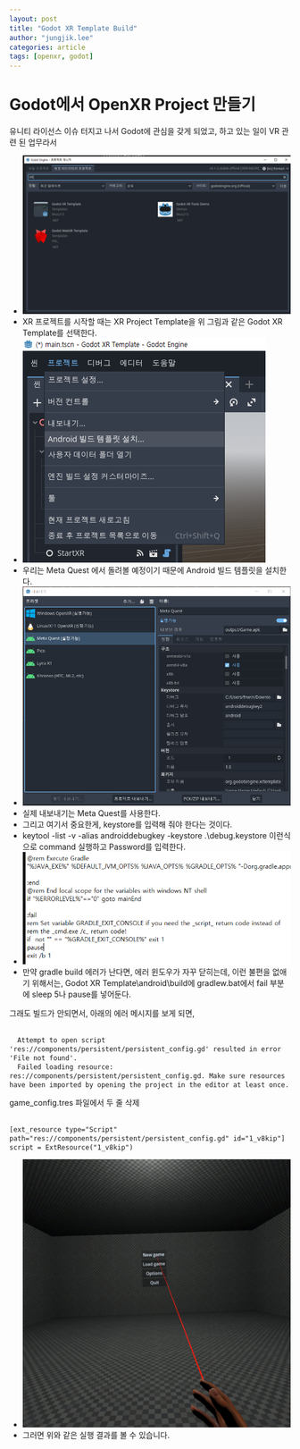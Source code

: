 ```yaml
---
layout: post
title: "Godot XR Template Build"
author: "jungjik.lee"
categories: article
tags: [openxr, godot]
---
```


# Godot에서 OpenXR Project 만들기

유니티 라이선스 이슈 터지고 나서 Godot에 관심을 갖게 되었고,
하고 있는 일이 VR 관련 된 업무라서 

- ![CreateProject](../assets/img/godot_openxr/godot_openxr1.PNG)
- XR 프로젝트를 시작할 때는 XR Project Template을 위 그림과 같은 Godot XR Template를 선택한다.
- ![AndroidBuilx](../assets/img/godot_openxr/godot_openxr2.PNG)
- 우리는 Meta Quest 에서 돌려볼 예정이기 때문에 Android 빌드 템플릿을 설치한다.
- ![MetaQuest](../assets/img/godot_openxr/godot_openxr3.PNG)
- 실제 내보내기는 Meta Quest를 사용한다.
- 그리고 여기서 중요한게, keystore를 입력해 줘야 한다는 것이다.
- keytool -list -v -alias androiddebugkey -keystore .\debug.keystore 이런식으로 command 실행하고 Password를 입력한다.
- ![gradle](../assets/img/godot_openxr/godot_openxr4.PNG)
- 만약 gradle build 에러가 난다면, 에러 윈도우가 자꾸 닫히는데, 이런 불편을 없애기 위해서는, Godot XR Template\android\build에 gradlew.bat에서 fail 부분에 sleep 5나 pause를 넣어둔다.

그래도 빌드가 안되면서, 아래의 에러 메시지를 보게 되면, 
<pre><code>
  Attempt to open script 'res://components/persistent/persistent_config.gd' resulted in error 'File not found'.
  Failed loading resource: res://components/persistent/persistent_config.gd. Make sure resources have been imported by opening the project in the editor at least once.
</code></pre>
game_config.tres 파일에서 두 줄 삭제
<pre><code>
[ext_resource type="Script" path="res://components/persistent/persistent_config.gd" id="1_v8kip"]
script = ExtResource("1_v8kip")
</code></pre>

- ![success](../assets/img/godot_openxr/godot_openxr5.jpg)
- 그러면 위와 같은 실행 결과를 볼 수 있습니다.
